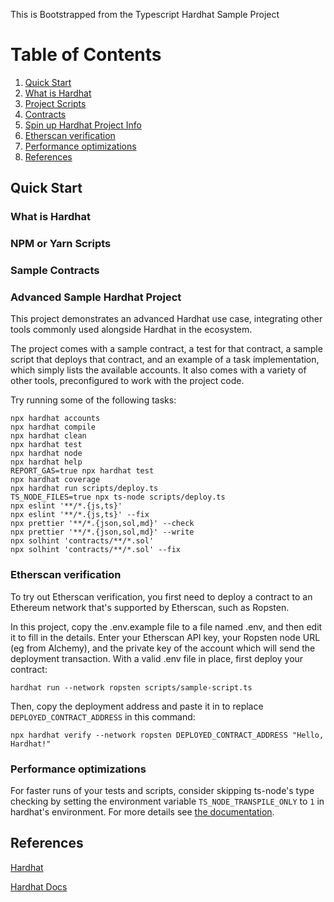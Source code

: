 This is Bootstrapped from the Typescript Hardhat Sample Project

# Table of Contents

1. [Quick Start](#start)
2. [What is Hardhat](#hardhat)
3. [Project Scripts](#scripts)
4. [Contracts](#contracts)
5. [Spin up Hardhat Project Info](#spinup)
6. [Etherscan verification](#etherscan)
7. [Performance optimizations](#optimize)
8. [References](#ref)

## Quick Start <a name="start"></a>

### What is Hardhat <a name="hardhat"></a>

### NPM or Yarn Scripts <a name="scripts"></a>

### Sample Contracts <a name="contracts"></a>
### Advanced Sample Hardhat Project <a name="spinup"></a>

This project demonstrates an advanced Hardhat use case, integrating other tools commonly used alongside Hardhat in the ecosystem.

The project comes with a sample contract, a test for that contract, a sample script that deploys that contract, and an example of a task implementation, which simply lists the available accounts. It also comes with a variety of other tools, preconfigured to work with the project code.

Try running some of the following tasks:

```shell
npx hardhat accounts
npx hardhat compile
npx hardhat clean
npx hardhat test
npx hardhat node
npx hardhat help
REPORT_GAS=true npx hardhat test
npx hardhat coverage
npx hardhat run scripts/deploy.ts
TS_NODE_FILES=true npx ts-node scripts/deploy.ts
npx eslint '**/*.{js,ts}'
npx eslint '**/*.{js,ts}' --fix
npx prettier '**/*.{json,sol,md}' --check
npx prettier '**/*.{json,sol,md}' --write
npx solhint 'contracts/**/*.sol'
npx solhint 'contracts/**/*.sol' --fix
```

### Etherscan verification <a name="etherscan"></a>

To try out Etherscan verification, you first need to deploy a contract to an Ethereum network that's supported by Etherscan, such as Ropsten.

In this project, copy the .env.example file to a file named .env, and then edit it to fill in the details. Enter your Etherscan API key, your Ropsten node URL (eg from Alchemy), and the private key of the account which will send the deployment transaction. With a valid .env file in place, first deploy your contract:

```shell
hardhat run --network ropsten scripts/sample-script.ts
```

Then, copy the deployment address and paste it in to replace `DEPLOYED_CONTRACT_ADDRESS` in this command:

```shell
npx hardhat verify --network ropsten DEPLOYED_CONTRACT_ADDRESS "Hello, Hardhat!"
```

### Performance optimizations <a name="optimize"></a>

For faster runs of your tests and scripts, consider skipping ts-node's type checking by setting the environment variable `TS_NODE_TRANSPILE_ONLY` to `1` in hardhat's environment. For more details see [the documentation](https://hardhat.org/guides/typescript.html#performance-optimizations).

## References <a name="ref"></a>

[Hardhat](https://hardhat.org/)

[Hardhat Docs](https://hardhat.org/getting-started/)
